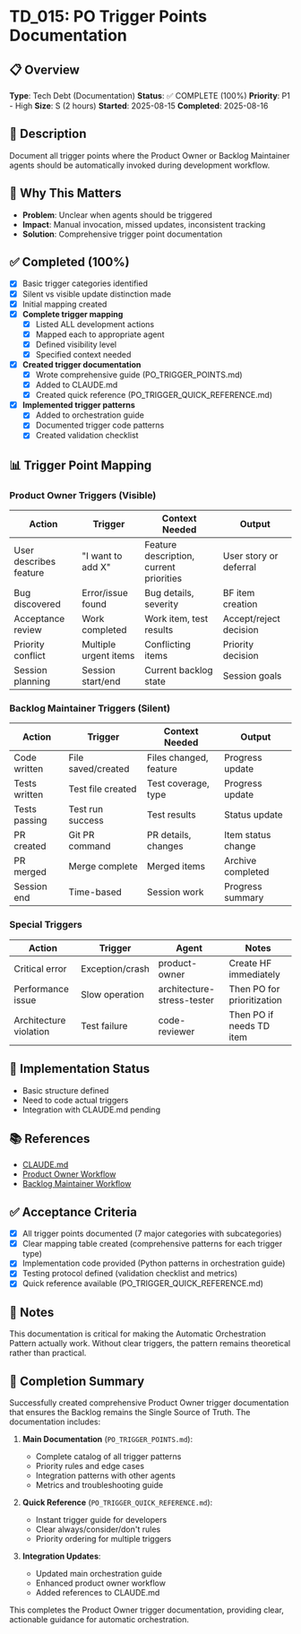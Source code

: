 # TD_015: PO Trigger Points Documentation

## 📋 Overview
**Type**: Tech Debt (Documentation)
**Status**: ✅ COMPLETE (100%)
**Priority**: P1 - High
**Size**: S (2 hours)
**Started**: 2025-08-15
**Completed**: 2025-08-16

## 📝 Description
Document all trigger points where the Product Owner or Backlog Maintainer agents should be automatically invoked during development workflow.

## 🎯 Why This Matters
- **Problem**: Unclear when agents should be triggered
- **Impact**: Manual invocation, missed updates, inconsistent tracking
- **Solution**: Comprehensive trigger point documentation

## ✅ Completed (100%)
- [x] Basic trigger categories identified
- [x] Silent vs visible update distinction made
- [x] Initial mapping created
- [x] **Complete trigger mapping**
  - [x] Listed ALL development actions
  - [x] Mapped each to appropriate agent
  - [x] Defined visibility level
  - [x] Specified context needed
  
- [x] **Created trigger documentation**
  - [x] Wrote comprehensive guide (PO_TRIGGER_POINTS.md)
  - [x] Added to CLAUDE.md
  - [x] Created quick reference (PO_TRIGGER_QUICK_REFERENCE.md)
  
- [x] **Implemented trigger patterns**
  - [x] Added to orchestration guide
  - [x] Documented trigger code patterns
  - [x] Created validation checklist

## 📊 Trigger Point Mapping

### Product Owner Triggers (Visible)
| Action | Trigger | Context Needed | Output |
|--------|---------|----------------|--------|
| User describes feature | "I want to add X" | Feature description, current priorities | User story or deferral |
| Bug discovered | Error/issue found | Bug details, severity | BF item creation |
| Acceptance review | Work completed | Work item, test results | Accept/reject decision |
| Priority conflict | Multiple urgent items | Conflicting items | Priority decision |
| Session planning | Session start/end | Current backlog state | Session goals |

### Backlog Maintainer Triggers (Silent)
| Action | Trigger | Context Needed | Output |
|--------|---------|----------------|--------|
| Code written | File saved/created | Files changed, feature | Progress update |
| Tests written | Test file created | Test coverage, type | Progress update |
| Tests passing | Test run success | Test results | Status update |
| PR created | Git PR command | PR details, changes | Item status change |
| PR merged | Merge complete | Merged items | Archive completed |
| Session end | Time-based | Session work | Progress summary |

### Special Triggers
| Action | Trigger | Agent | Notes |
|--------|---------|-------|-------|
| Critical error | Exception/crash | product-owner | Create HF immediately |
| Performance issue | Slow operation | architecture-stress-tester | Then PO for prioritization |
| Architecture violation | Test failure | code-reviewer | Then PO if needs TD item |

## 🚧 Implementation Status
- Basic structure defined
- Need to code actual triggers
- Integration with CLAUDE.md pending

## 📚 References
- [CLAUDE.md](../../../CLAUDE.md)
- [Product Owner Workflow](../../Workflows/product-owner-workflow.md)
- [Backlog Maintainer Workflow](../../Workflows/backlog-maintainer-workflow.md)

## ✅ Acceptance Criteria
- [x] All trigger points documented (7 major categories with subcategories)
- [x] Clear mapping table created (comprehensive patterns for each trigger type)
- [x] Implementation code provided (Python patterns in orchestration guide)
- [x] Testing protocol defined (validation checklist and metrics)
- [x] Quick reference available (PO_TRIGGER_QUICK_REFERENCE.md)

## 📝 Notes
This documentation is critical for making the Automatic Orchestration Pattern actually work. Without clear triggers, the pattern remains theoretical rather than practical.

## 🎉 Completion Summary
Successfully created comprehensive Product Owner trigger documentation that ensures the Backlog remains the Single Source of Truth. The documentation includes:

1. **Main Documentation** (`PO_TRIGGER_POINTS.md`): 
   - Complete catalog of all trigger patterns
   - Priority rules and edge cases
   - Integration patterns with other agents
   - Metrics and troubleshooting guide

2. **Quick Reference** (`PO_TRIGGER_QUICK_REFERENCE.md`):
   - Instant trigger guide for developers
   - Clear always/consider/don't rules
   - Priority ordering for multiple triggers

3. **Integration Updates**:
   - Updated main orchestration guide
   - Enhanced product owner workflow
   - Added references to CLAUDE.md

This completes the Product Owner trigger documentation, providing clear, actionable guidance for automatic orchestration.